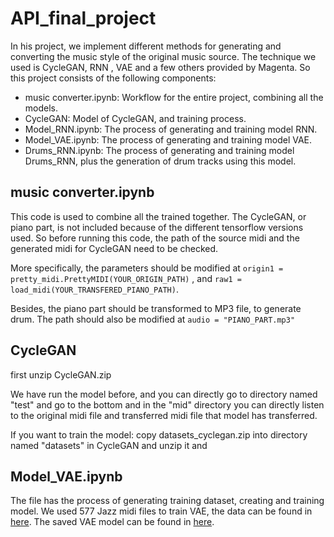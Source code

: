 # API_final_project
In his project, we implement different methods for generating and converting the music style of the original music source. The technique we used is CycleGAN, RNN , VAE  and a few others provided by Magenta. So this project consists of the following components:
* music converter.ipynb: Workflow for the entire project, combining all the models.
* CycleGAN: Model of CycleGAN, and training process.
* Model_RNN.ipynb: The process of generating and training model RNN.
* Model_VAE.ipynb: The process of generating and training model VAE.
* Drums_RNN.ipynb: The process of generating and training model Drums_RNN, plus the generation of drum tracks using this model.


## music converter.ipynb
This code is used to combine all the trained together. The CycleGAN, or piano part, is not included because of the different tensorflow versions used. So before running this code, the path of the source midi and the generated midi for CycleGAN need to be checked.

More specifically, the parameters should be modified at 
`origin1 = pretty_midi.PrettyMIDI(YOUR_ORIGIN_PATH)`
, and 
`raw1 = load_midi(YOUR_TRANSFERED_PIANO_PATH)`.

Besides, the piano part should be transformed to MP3 file, to generate drum. The path should also be modified at `audio = "PIANO_PART.mp3"`

## CycleGAN
first unzip CycleGAN.zip

We have run the model before, and you can directly go to directory named "test" and go to the bottom and in
the "mid" directory you can directly listen to the original midi file and transferred midi file that model has transferred.

If you want to train the model: 
copy datasets_cyclegan.zip into directory named "datasets" in CycleGAN and unzip it and 

## Model_VAE.ipynb
The file has the process of generating training dataset, creating and training model. We used 577 Jazz midi files to train VAE, the data can be found in [here](https://drive.google.com/file/d/1xksnOS46bODSO5KCXClWml62pFDMSVs2/view?usp=sharing). The saved VAE model can be found in [here](https://drive.google.com/drive/folders/1SxSvm-Sb2oyRVAC6BfBhctF5h8qmLsWc?usp=sharing).
